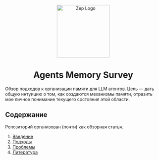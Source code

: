 <p align="center">
    <img src="./pics/logo.png" width="170" alt="Zep Logo">
</p>

<h1 align="center">
Agents Memory Survey
</h1>

Обзор подходов к организации памяти для LLM агентов. Цель — дать общую интуицию о том, как создаются механизмы памяти, отразить мое личное понимание текущего состояния этой области.

## Содержание

Репозиторий организован (почти) как обзорная статья.

1. [Введение](./src/intro.md)
2. [Подходы](./src/approaches.md)
3. [Проблемы](./src/problems.md)
4. [Литература](./src/literature.md)